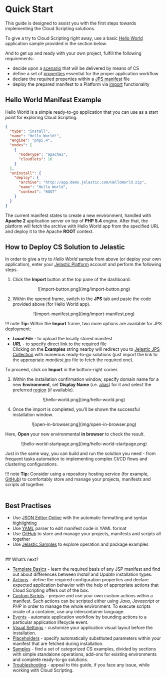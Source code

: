 # Quick Start                                      
    
This guide is designed to assist you with the first steps towards implementing the Cloud Scripting solutions.                                     

To give a try to Cloud Scripting right away, use a basic [Hello World](#hello-world-manifest-example) application sample provided in the section below.                                                                     

And to get up and ready with your own project, fulfill the following requirements:                                   

- decide upon a <a href="http://docs.cloudscripting.com/samples/" target="blank">scenario</a> that will be delivered by means of CS                      
- define a set of <a href="http://docs.cloudscripting.com/creating-templates/template-basics/" target="blank">properties</a> essential for the proper application workflow                     
- declare the required properties within a <a href="http://docs.cloudscripting.com/creating-templates/basic-configs/" target="blank">JPS manifest</a> file                     
- deploy the prepared manifest to a Platform via [import](#how-to-deploy-cs-solution-to-jelastic ) functionality               

## Hello World Manifest Example                      

Hello World is a simple ready-to-go application that you can use as a start point for exploring Cloud Scripting.                          

```json
{
  "type": "install",
  "name": "Hello World!",
  "engine": "php5.4",
  "nodes": [
    {
      "nodeType": "apache2",
      "cloudlets": 16
    }
  ],
  "onInstall": {
    "deploy": {
      "archive": "http://app.demo.jelastic.com/HelloWorld.zip",
      "name": "Hello World",
      "context": "ROOT"
    }
  }
}
```

The current manifest states to create a new environment, handled with **Apache 2** application server on top of **PHP 5.4** engine. After that, the platform will fetch the archive with Hello World app from the specified URL and deploy it to the Apache **ROOT** context.                                   

## How to Deploy CS Solution to Jelastic 

In order to give a try to *Hello World* sample from above (or deploy your own application), enter your <a href="https://jelastic.cloud/" target="blank">Jelastic Platform</a> account and perform the following steps.                    

1. Click the **Import** button at the top pane of the dashboard.                                             

<center>![import-button.png](img/import-button.png)</center>                        

2. Within the opened frame, switch to the **JPS** tab and paste the code provided above (for Hello World app).                      

<center>![import-manifest.png](img/import-manifest.png)</center>               

!!! note
    **Tip:** Within the **Import** frame, two more options are available for JPS deployment:                    
- <b>*Local File*</b> - to upload the locally stored manifest                              
- <b>*URL*</b> - to specify direct link to the required file                                           
Clicking on the **Examples** string nearby will redirect you to <a href="https://github.com/jelastic-jps" target="blank">Jelastic JPS Collection</a> with numerous ready-to-go solutions (just import the link to the appropriate *manifest.jps* file to fetch the required one).                        

To proceed, click on **Import** in the bottom-right corner.                   

3. Within the installation confirmation window, specify domain name for a new **Environment**, set **Display Name** (i.e. <a href="https://docs.jelastic.com/environment-aliases">alias</a>) for it and select the preferred <a href="https://docs.jelastic.com/environment-regions">region</a> (if available).                  

<center>![hello-world.png](img/hello-world.png)</center>                                        

4. Once the import is completed, you’ll be shown the successful installation window.                                      

<center>![open-in-browser.png](img/open-in-browser.png)</center>               

Here, **Open** your new environmental **in browser** to check the result.                     

<center>![hello-world-startpage.png](img/hello-world-startpage.png)</center>                                   

Just in the same way, you can build and run the solution you need - from frequent tasks automation to implementing complex CI/CD flows and clustering configurations.                               

!!! note
    **Tip:** Consider using a repository hosting service (for example, <a href="https://github.com/" target="blank">GitHub</a>) to comfortably store and manage your projects, manifests and scripts all together.                               
<br>    
## Best Practises               

- Use <a href="http://jsoneditoronline.org/" target="blank">JSON Editor Online</a> with the automatic formatting and syntax highlighting                    
- Use <a href="http://www.yaml.org/" target="blank">YAML</a> parser to edit manifest code in YAML format                         
- Use <a href="https://github.com/" target="blank">GitHub</a> to store and manage your projects, manifests and scripts all together                           
- Use <a href="http://docs.cloudscripting.com/samples/" target="blank">Jelastic Samples</a> to explore operation and package examples                       

<br> 
## What’s next?              

- <a href="http://docs.cloudscripting.com/creating-templates/basic-configs/" target="blank">Template Basics</a> - learn the required basis of any JSP manifest and find out about differences between *Install* and *Update* installation types.                             
- <a href="http://docs.cloudscripting.com/reference/actions/" target="blank">Actions</a> - define the required configuration properties and declare expected application behavior with the help of appropriate actions that Cloud Scripting offers out of the box.                     
- <a href="http://docs.cloudscripting.com/creating-templates/custom-scripts/" target="blank">Custom Scripts</a> - prepare and use your own custom actions within a manifest. Such actions can be scripted either using *Java*, *Javascript* or *PHP* in order to manage the whole environment. To execute scripts inside of a container, use any intercontainer language.                         
- <a href="http://docs.cloudscripting.com/reference/events/" target="blank">Events</a> - automate application workflow by bounding actions to a particular application lifecycle event.                        
- <a href="http://docs.cloudscripting.com/creating-templates/user-input-parameters/" target="blank">Visual Settings</a> - customize your application visual layout before the installation.                     
- <a href="http://docs.cloudscripting.com/reference/placeholders/" target="blank">Placeholders</a> - specify automatically substituted parameters within your manifest that are fetched during installation.                          
- <a href="http://docs.cloudscripting.com/samples/" target="blank">Samples</a> - find a set of categorized CS examples, divided by sections with simple standalone operations, add-ons for existing environments and complete ready-to-go solutions.                        
- <a href="http://docs.cloudscripting.com/troubleshooting/" target="blank">Troubleshooting</a> - appeal to this guide, if you face any issue, while working with Cloud Scripting.                                     
